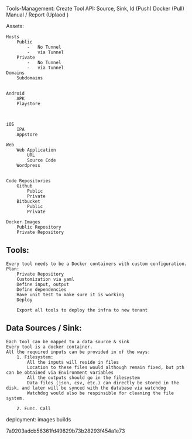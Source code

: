 Tools-Management:
    Create Tool
        API: Source, Sink, Id (Push)
        Docker (Pull)
        Manual / Report (Uplaod )
        

Assets:

    Hosts
        Public
            -   No Tunnel
            -   via Tunnel
        Private
            -   No Tunnel
            -   via Tunnel
    Domains
        Subdomains


    Android
        APK
        Playstore



    iOS
        IPA
        Appstore

    Web
        Web Application
            URL
            Source Code
        Wordpress


    Code Repositories
        Github
            Public
            Private
        Bitbucket
            Public
            Private

    Docker Images
        Public Repository
        Private Repository







## Tools:
    Every tool needs to be a Docker containers with custom configuration.
    Plan:
        Private Repository
        Customization via yaml
        Define input, output
        Define dependencies
        Have unit test to make sure it is working
        Deploy

        Export all tools to deploy the infra to new tenant

        
## Data Sources / Sink:
    Each tool can be mapped to a data source & sink
    Every tool is a docker container.
    All the required inputs can be provided in of the ways:
        1. Filesystem:
            All the inputs will reside in files
            Location to these files would although remain fixed, but pth can be obtained via Environment variables
            All the outputs should go in the filesystem
            Data files (json, csv, etc.) can directly be stored in the disk, and later will be synced with the database via watchdog
            Watchdog would also be respinsible for cleaning the file system.
            
        2. Func. Call

<!--  -->
deployment:
    images
    builds



<!-- Tokens -->
7a9203adcb56361fd49829b73b28293f454a1e73